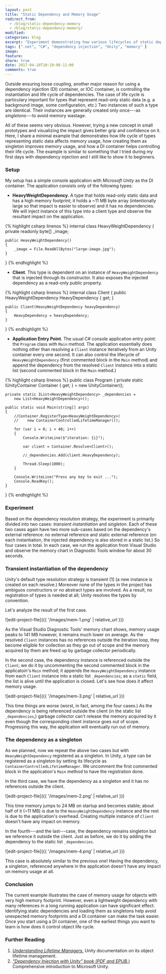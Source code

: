 ```yaml
---
layout: post
title: "Static Dependency and Memory Usage"
redirect_from:
  - /blog/static-dependency-memory
  - /blog/static-dependency-memory/
modified:
categories: blog
excerpt: "Experiment demonstrating how various lifecycles of static dependencies affect memory consumption and how DI containers may optimize memory usage by controlling object lifecycles."
tags: [".net", "C#", "dependency injection", "Unity", "memory" ]
image:
feature:
share: true
date: 2017-04-10T10:10:00-11:00
comments: true
---
```


Outside ensuring loose coupling, another major reason for using a dependency injection (DI) container, or IOC container, is controlling the instantiation and life cycle of dependencies. The case of life cycle is particulary important for types that represent read-only static data (e.g. a background image, some configuration, etc.) Two instances of such a type are identical. Their instances are generally created only once---as *singletons*---to avoid memory wastage.

All of these seems very obvious. However, trying a new concept in small prototypes and visualizing the impact gives better grip and confidence on it. Here, I share a minimal example that demonstrates how life cycle of types representing static data affects memory usage, how creating them as singleton improves memory usage, and how a DI container helps controlling their life cycle. The example is similar to something that I tried during my first days with dependency injection and I still like to show it to beginners.

### Setup

My setup has a simple console application with *Microsoft Unity* as the DI container. The application consists only of the following types:

- **HeavyWeightDependency**. A type that holds read-only static data and has a high memory footprint; it holds a ~11 MB byte array (intentionally large so that impact is easier to observe) and it has no dependencies. We will inject instance of this type into a client type and observe the resultant impact on the application.

{% highlight csharp linenos %}
internal class HeavyWeightDependency
{
    private readonly byte[] _image;

    public HeavyWeightDependency()
    {
        _image = File.ReadAllBytes("large-image.jpg");
    }
}
{% endhighlight %}

- **Client**. This type is dependent on an instance of `HeavyWeightDependency` that is injected through its constructor. It also exposes the injected dependency as a read-only public property.

{% highlight csharp linenos %}
internal class Client
{
    public HeavyWeightDependency HeavyDependency { get; }

    public Client(HeavyWeightDependency heavyDependency)
    {
        HeavyDependency = heavyDependency;
    }
}
{% endhighlight %}

- **Application Entry Point**. The usual C# console application entry point: the `Program` class with `Main` method. The application essentially does nothing other than resolving a `Client` instance iteratively from an Unity container every one second. It can also control the lifecycle of `HeavyWeightDependency` (first commented block in the `Main` method) and append the dependency from the resolved `Client` instance into a static list (second commented block in the `Main` method.)

{% highlight csharp linenos %}
public class Program
{
    private static IUnityContainer Container { get; } = new UnityContainer();

    private static IList<HeavyWeightDependency> _dependencies = 
        new List<HeavyWeightDependency>();

    public static void Main(string[] args)
    {
        //Container.RegisterType<HeavyWeightDependency>(
        //    new ContainerControlledLifetimeManager());

        for (var i = 0; i < 40; i++)
        {
            Console.WriteLine($"iteration: {i}");

            var client = Container.Resolve<Client>();

            //_dependencies.Add(client.HeavyDependency);

            Thread.Sleep(1000);
        }

        Console.WriteLine("Press any key to exit ...");
        Console.ReadKey();
    }
}
{% endhighlight %}

### Experiment

Based on the dependency resolution strategy, the experiment is primarily divided into two cases: *transient instantiation* and *singleton*. Each of these two cases again have two more sub-cases based on the dependency's external reference: no external reference and static external reference (on each instantiation, the injected dependency is also stored in a static list.) So four cases in total. In each case, we run the application from Visual Studio and observe the memory chart in Diagnostic Tools window for about 30 seconds.

### Transient instantiation of the dependency

Unity's default type resolution strategy is transient [1] (a new instance is created on each resolve.) Moreover none of the types in the project has ambiguos constructors or no abstract types are involved. As a result, no registration of types is needed at all; Unity resolves the types by convention.

Let's analyze the result of the first case.

![edit-project-file]({{ '/images/mem-1.png' | relative_url }})

As the Visual Studio Diagnostic Tools' memory chart shows, memory usage peaks to 141 MB however, it remains much lower on average. As the resolved `Client` instances has no references outside the iteration loop, they become eligible for collection as they go out of scope and the memory acquired by them are freed up by garbage collector periodically.

In the second case, the dependency instance is referenced outside the `Client`; we do it by uncommenting the second commented block in the applicatoin's `Main` method; it appends the `HeavyWeightDependency` instance from each `Client` instance into a static list `_dependencies`; as a `static` field, the list is alive until the application is closed. Let's see how does it affect memory usage.

![edit-project-file]({{ '/images/mem-3.png' | relative_url }})

This time things are worse (worst, in fact, among the four cases.) As the dependency is being referenced outside the client (in the static list `_dependencies`,) garbage collector can't release the memory acquired by it even though the corresponding client instance goes out of scope. Progressing this way, the application will eventually run out of memory.

### The dependency as a singleton

As we planned, now we repeat the above two cases but with `HeavyWeightDependency` registered as a singleton. In Unity, a type can be registered as a singleton by setting its lifecycle as `ContainerControlledLifetimeManager`. We uncomment the first commented block in the application's `Main` method to have the registration done.

In the third case, we have the dependency as a singleton and it has no references outside the client.

![edit-project-file]({{ '/images/mem-2.png' | relative_url }})

This time memory jumps to 24 MB on startup and becomes stable; about half of it (~11 MB) is due to the `HeavyWeightDependency` instance and the rest is due to the application's overhead. Creating multiple instance of `Client` doesn't have any impact on memory.

In the fourth---and the last---case, the dependency remains singleton but we reference it outside the client. Just as before, we do it by adding the dependency to the static list `_dependencies`.

![edit-project-file]({{ '/images/mem-4.png' | relative_url }})

This case is absolutely similar to the previous one! Having the dependency, a singleton, referenced anywhere in the application doesn't have any impact on memory usage at all.

### Conclusion

The current example illustrates the case of memory usage for objects with very high memory footprint. However, even a lightweight dependency with many references in a long running application can have significant effect. Identifying static dependencies and loading them as singletons help avoid unexpected memory footprints and a DI container can make the task easier. Once you start using a DI container, one of the earliest things you want to learn is how does it control object life cycle.

### Further Reading

1. *[Understanding Lifetime Managers.](https://msdn.microsoft.com/en-us/library/ff660872(v=pandp.20).aspx)* Unity documentation on its object lifetime management.
2. *["Dependency Injection with Unity" book (PDF and EPUB.)](https://www.microsoft.com/en-us/download/details.aspx?id=39944)* Comprehensive introduction to Microsoft Unity.

